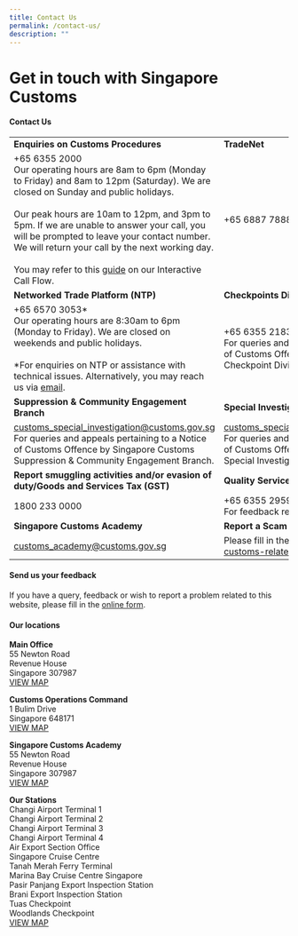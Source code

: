 ```yaml
---
title: Contact Us
permalink: /contact-us/
description: ""
---
```


# Get in touch with Singapore Customs


#### Contact Us


|  |   | 
| -------- | -------- |
| **Enquiries on Customs Procedures** | **TradeNet** | 
|+65 6355 2000 <br>Our operating hours are 8am to 6pm (Monday to Friday) and 8am to 12pm (Saturday). We are closed on Sunday and public holidays. <br><br>Our peak hours are 10am to 12pm, and 3pm to 5pm. If we are unable to answer your call, you will be prompted to leave your contact number. We will return your call by the next working day. <br><br>You may refer to this [guide](/files/eservices/Guide-to-Interactive-Call-Flow.pdf) on our Interactive Call Flow.    | +65 6887 7888  | 
| **Networked Trade Platform (NTP)** | **Checkpoints Division** | 
| +65 6570 3053* <br>Our operating hours are 8:30am to 6pm (Monday to Friday). We are closed on weekends and public holidays. <br><br>*For enquiries on NTP or assistance with technical issues. Alternatively, you may reach us via <a href="https://www.ntp.gov.sg/public/helpdesk/singapore-customs">email</a>. | +65 6355 2183 <br>For queries and appeals pertaining to a Notice of Customs Offence by Singapore Customs Checkpoint Division.|
| **Suppression & Community Engagement Branch** | **Special Investigation Branch** | 
| [customs_special_investigation@customs.gov.sg](mailto:customs_special_investigation@customs.gov.sg)<br>For queries and appeals pertaining to a Notice of Customs Offence by Singapore Customs Suppression & Community Engagement Branch. | [customs_special_investigation@customs.gov.sg](mailto:customs_special_investigation@customs.gov.sg) <br>For queries and appeals pertaining to a Notice of Customs Offence by Singapore Customs Special Investigation Branch| 
|**Report smuggling activities and/or evasion of duty/Goods and Services Tax (GST)**| **Quality Service Manager**|
| 1800 233 0000 | +65 6355 2959 <br>For feedback regarding Quality Service | 
|**Singapore Customs Academy**| **Report a Scam**|
|[customs_academy@customs.gov.sg](mailto:customs_academy@customs.gov.sg) | Please fill in the online form to [report a customs-related scam](https://form.gov.sg/6302ffcdf87eed00124e0b2d) |

#### Send us your feedback <br>
If you have a query, feedback or wish to report a problem related to this website, please fill in the [online form](/feedback/).

#### Our locations <br>

**Main Office**<br>
55 Newton Road <br>
Revenue House<br>
Singapore 307987<br>
[VIEW MAP ](https://www.google.com/maps/place/Singapore+Customs/@1.2902028,103.7759468,13z/data=!4m5!3m4!1s0x31da19e7aaf7447d:0xba6a0d457d4d2d28!8m2!3d1.3194233!4d103.8418284)

**Customs Operations Command**<br>
1 Bulim Drive<br>
Singapore 648171<br>
[VIEW MAP ](https://www.google.com/maps/place/Customs+Operations+Command/@1.3542604,103.6985735,17z/data=!3m1!4b1!4m5!3m4!1s0x31da0fe38d43e355:0x722e37586657a61a!8m2!3d1.3542604!4d103.7007622?shorturl=1)

**Singapore Customs Academy**<br>
55 Newton Road<br>
Revenue House<br>
Singapore 307987<br>
[VIEW MAP](https://www.google.com/maps?q=55+Newton+Road+Revenue+House+Singapore+307987) 

**Our Stations**<br>
Changi Airport Terminal 1<br>
Changi Airport Terminal 2<br>
Changi Airport Terminal 3<br>
Changi Airport Terminal 4<br>
Air Export Section Office<br>
Singapore Cruise Centre<br>
Tanah Merah Ferry Terminal<br>
Marina Bay Cruise Centre Singapore <br>
Pasir Panjang Export Inspection Station <br>
Brani Export Inspection Station<br>
Tuas Checkpoint<br>
Woodlands Checkpoint<br>
[VIEW MAP ](https://www.google.com/maps?q=Changi+Airport+Terminal+1+Changi+Airport+Terminal+2+Changi+Airport+Terminal+3+Changi+Airport+Terminal+4+Air+Export+Section+Office+Singapore+Cruise+Centre+Tanah+Merah+Ferry+Terminal+Marina+Bay+Cruise+Centre+Singapore+Pasir+Panjang+Export+Inspection+Station+Brani+Export+Inspection+Station+Tuas+Checkpoint+Woodlands+Checkpoint)